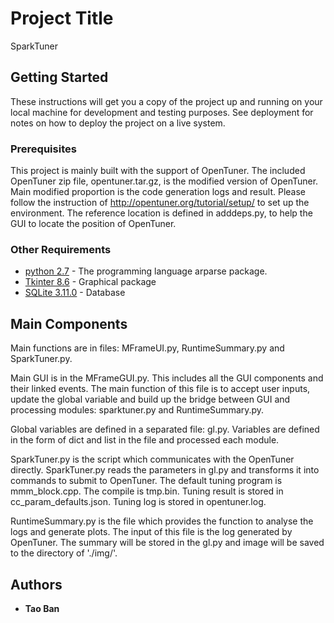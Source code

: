 
# Project Title

SparkTuner

## Getting Started

These instructions will get you a copy of the project up and running on your local machine for development and testing purposes. See deployment for notes on how to deploy the project on a live system.

### Prerequisites

This project is mainly built with the support of OpenTuner. The included OpenTuner zip file, opentuner.tar.gz, is the modified version of OpenTuner. Main modified proportion is the code generation logs and result. Please follow the instruction of http://opentuner.org/tutorial/setup/ to set up the environment. The reference location is defined in adddeps.py, to help the GUI to locate the position of OpenTuner.

### Other Requirements

* [python 2.7](https://www.python.org/downloads/release/python-2712/) - The programming language arparse package.
* [Tkinter 8.6](https://www.tcl.tk/software/tcltk/8.6.html) - Graphical package
* [SQLite 3.11.0](https://www.sqlite.org/releaselog/3_11_0.html) - Database


## Main Components

Main functions are in files: MFrameUI.py, RuntimeSummary.py and SparkTuner.py.

Main GUI is in the MFrameGUI.py. This includes all the GUI components and their linked events. The main function of this file is to accept user inputs, update the global variable and build up the bridge between GUI and processing modules:  sparktuner.py and RuntimeSummary.py.

Global variables are defined in a separated file: gl.py. Variables are defined in the form of dict and list in the file and processed each module. 

SparkTuner.py is the script which communicates with the OpenTuner directly. SparkTuner.py reads the parameters in gl.py and transforms it into commands to submit to OpenTuner. The default tuning program is mmm_block.cpp. The compile is tmp.bin. Tuning result is stored in cc_param_defaults.json. Tuning log is stored in opentuner.log.

RuntimeSummary.py    is the file which provides the function to analyse the logs and generate plots. The input of this file is the log generated by OpenTuner. The summary will be stored in the gl.py and image will be saved to the directory of './img/'.

## Authors

* **Tao Ban** 
